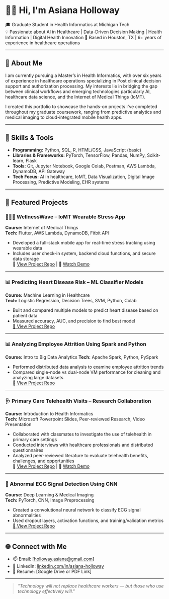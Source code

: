 # 👋🏽 Hi, I'm Asiana Holloway

🎓 Graduate Student in Health Informatics at Michigan Tech  
💡 Passionate about AI in Healthcare | Data-Driven Decision Making | Health Information | Digital Health Innovation 
📍 Based in Houston, TX | 6+ years of experience in healthcare operations

---

## 💼 About Me

I am currently pursuing a Master’s in Health Informatics, with over six years of experience in healthcare operations specializing in Post clinical decision support and authorization processing. My interests lie in bridging the gap between clinical workflows and emerging technologies particularly AI, healthcare data science, and the Internet of Medical Things (IoMT). 

I created this portfolio to showcase the hands-on projects I've completed throughout my graduate coursework, ranging from predictive analytics and medical imaging to cloud-integrated mobile health apps.

---

## 🧠 Skills & Tools

- **Programming:** Python, SQL, R, HTML/CSS, JavaScript (basic)
- **Libraries & Frameworks:** PyTorch, TensorFlow, Pandas, NumPy, Scikit-learn, Flask
- **Tools:** Git, Jupyter Notebook, Google Colab, Postman, AWS Lambda, DynamoDB, API Gateway
- **Tech Focus:** AI in healthcare, IoMT, Data Visualization, Digital Image Processing, Predictive Modeling, EHR systems

---

## 🧪 Featured Projects

### 🧘🏽‍♀️ WellnessWave – IoMT Wearable Stress App  
**Course:** Internet of Medical Things  
**Tech:** Flutter, AWS Lambda, DynamoDB, Fitbit API  
- Developed a full-stack mobile app for real-time stress tracking using wearable data  
- Includes user check-in system, backend cloud functions, and secure data storage  
📄 [View Project Repo](https://github.com/AsianaHolloway/WellnessWave-IoMT-Project) | 🎥 [Watch Demo](https://drive.google.com/file/d/1zE1TYC3qM41gIN1S6O0PYKb-0nfNWc81/view?usp=drive_link)

---

### 📊 Predicting Heart Disease Risk – ML Classifier Models  
**Course:** Machine Learning in Healthcare  
**Tech:** Logistic Regression, Decision Trees, SVM, Python, Colab  
- Built and compared multiple models to predict heart disease based on patient data  
- Measured accuracy, AUC, and precision to find best model  
[📂 View Project Repo](https://github.com/AsianaHolloway/Exploring-Machine-Learning-Applications-in-Predicting-Heart-Disease-risk)

---

### 📊 Analyzing Employee Attrition Using Spark and Python
**Course:** Intro to Big Data Analytics
**Tech:** Apache Spark, Python, PySpark
- Performed distributed data analysis to examine employee attrition trends
- Compared single-node vs dual-node VM performance for cleaning and analyzing large datasets  
[📄 View Project Repo](https://github.com/AsianaHolloway/Analyzing-Employee-Attrition-Using-Spark-and-Python) 

---

### 🩺 Primary Care Telehealth Visits – Research Collaboration
**Course:** Introduction to Health Informatics  
**Tech:** Microsoft Powerpoint Slides, Peer-reviewed Research, Video Presentation  
- Collaborated with classmates to investigate the use of telehealth in primary care settings  
- Conducted interviews with healthcare professionals and distributed questionnaires  
- Analyzed peer-reviewed literature to evaluate telehealth benefits, challenges, and opportunities  
📄 [View Project Repo](https://github.com/AsianaHolloway/Primary-Care-Telehealth-Visits) | 🎥 [Watch Demo](https://drive.google.com/file/d/19bJ9MkzuE6KfjoG-k-XbTqI1mIFVOP-7/view)

---

### 🧠 Abnormal ECG Signal Detection Using CNN  
**Course:** Deep Learning & Medical Imaging  
**Tech:** PyTorch, CNN, Image Preprocessing  
- Created a convolutional neural network to classify ECG signal abnormalities  
- Used dropout layers, activation functions, and training/validation metrics  
[📂 View Project Repo](https://github.com/AsianaHolloway/ECG-CNN-PyTorch)

---

## 🌐 Connect with Me

- 📫 Email: [holloway.asiana@gmail.com]
- 🧠 LinkedIn: [linkedin.com/in/asiana-holloway](https://linkedin.com/in/asiana-holloway)
- 💼 Resume: [Google Drive or PDF Link]
  
---

> _"Technology will not replace healthcare workers — but those who use technology effectively will."_

